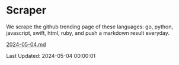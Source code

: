 # Scraper

We scrape the github trending page of these languages: go, python, javascript, swift, html, ruby, and push a markdown result everyday.

[2024-05-04.md](https://github.com/henson/Scraper/blob/master/2024-05-04.md)

Last Updated: 2024-05-04 00:00:01